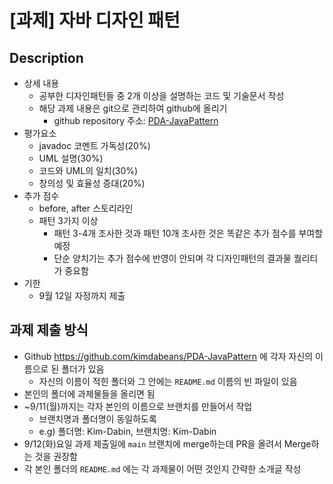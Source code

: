 # [과제] 자바 디자인 패턴

## Description

- 상세 내용
    - 공부한 디자인패턴들 중 2개 이상을 설명하는 코드 및 기술문서 작성
    - 해당 과제 내용은 git으로 관리하여 github에 올리기
        - github repository 주소: [PDA-JavaPattern](https://github.com/kimdabeans/PDA-JavaPattern)
- 평가요소
    - javadoc 코멘트 가독성(20%)
    - UML 설명(30%)
    - 코드와 UML의 일치(30%)
    - 창의성 및 효율성 증대(20%)
- 추가 점수
    - before, after 스토리라인
    - 패턴 3가지 이상
        - 패턴 3-4개 조사한 것과 패턴 10개 조사한 것은 똑같은 추가 점수를 부여할 예정
        - 단순 양치기는 추가 점수에 반영이 안되며 각 디자인패턴의 결과물 퀄리티가 중요함
- 기한
    - 9월 12일 자정까지 제출

## 과제 제출 방식

- Github https://github.com/kimdabeans/PDA-JavaPattern 에 각자 자신의 이름으로 된 폴더가 있음
    - 자신의 이름이 적힌 폴더와 그 안에는 `README.md` 이름의 빈 파일이 있음
- 본인의 폴더에 과제물들을 올리면 됨
- ~9/11(월)까지는 각자 본인의 이름으로 브랜치를 만들어서 작업
    - 브랜치명과 폴더명이 동일하도록
    - e.g) 폴더명: Kim-Dabin, 브랜치명: Kim-Dabin
- 9/12(화)요일 과제 제출일에 `main` 브랜치에 merge하는데 PR을 올려서 Merge하는 것을 권장함
- 각 본인 폴더의 `README.md` 에는 각 과제물이 어떤 것인지 간략한 소개글 작성